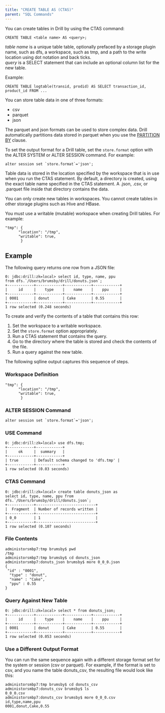 ```yaml
---
title: "CREATE TABLE AS (CTAS)"
parent: "SQL Commands"
---
```

You can create tables in Drill by using the CTAS command:

    CREATE TABLE <table name> AS <query>;

*table name* is a unique table table, optionally prefaced by a storage plugin name, such as dfs, a workspace, such as tmp, and a path to the write location using dot notation and back ticks.  
*query* is a SELECT statement that can include an optional column list for the new table. 

Example:

    CREATE TABLE logtable(transid, prodid) AS SELECT transaction_id, product_id FROM ...

You can store table data in one of three formats:

  * csv
  * parquet
  * json

The parquet and json formats can be used to store complex data. Drill automatically partitions data stored in parquet when you use the [PARTITION BY]({{site.baseurl}}/docs/partition-by-clause) clause.

To set the output format for a Drill table, set the `store.format` option with
the ALTER SYSTEM or ALTER SESSION command. For example:

    alter session set `store.format`='json';

Table data is stored in the location specified by the workspace that is in use
when you run the CTAS statement. By default, a directory is created, using the
exact table name specified in the CTAS statement. A .json, .csv, or .parquet
file inside that directory contains the data.

You can only create new tables in workspaces. You cannot create tables in
other storage plugins such as Hive and HBase.

You must use a writable (mutable) workspace when creating Drill tables. For
example:

	"tmp": {
	      "location": "/tmp",
	      "writable": true,
	       }

## Example

The following query returns one row from a JSON file:

	0: jdbc:drill:zk=local> select id, type, name, ppu
	from dfs.`/Users/brumsby/drill/donuts.json`;
	+------------+------------+------------+------------+
	|     id     |    type    |    name    |    ppu     |
	+------------+------------+------------+------------+
	| 0001       | donut      | Cake       | 0.55       |
	+------------+------------+------------+------------+
	1 row selected (0.248 seconds)

To create and verify the contents of a table that contains this row:

  1. Set the workspace to a writable workspace.
  2. Set the `store.format` option appropriately.
  3. Run a CTAS statement that contains the query.
  4. Go to the directory where the table is stored and check the contents of the file.
  5. Run a query against the new table.

The following sqlline output captures this sequence of steps.

### Workspace Definition

	"tmp": {
	      "location": "/tmp",
	      "writable": true,
	       }

### ALTER SESSION Command

    alter session set `store.format`='json';

### USE Command

	0: jdbc:drill:zk=local> use dfs.tmp;
	+------------+------------+
	|     ok     |  summary   |
	+------------+------------+
	| true       | Default schema changed to 'dfs.tmp' |
	+------------+------------+
	1 row selected (0.03 seconds)

### CTAS Command

	0: jdbc:drill:zk=local> create table donuts_json as
	select id, type, name, ppu from dfs.`/Users/brumsby/drill/donuts.json`;
	+------------+---------------------------+
	|  Fragment  | Number of records written |
	+------------+---------------------------+
	| 0_0        | 1                         |
	+------------+---------------------------+
	1 row selected (0.107 seconds)

### File Contents

	administorsmbp7:tmp brumsby$ pwd
	/tmp
	administorsmbp7:tmp brumsby$ cd donuts_json
	administorsmbp7:donuts_json brumsby$ more 0_0_0.json
	{
	 "id" : "0001",
	  "type" : "donut",
	  "name" : "Cake",
	  "ppu" : 0.55
	}

### Query Against New Table

	0: jdbc:drill:zk=local> select * from donuts_json;
	+------------+------------+------------+------------+
	|     id     |    type    |    name    |    ppu     |
	+------------+------------+------------+------------+
	| 0001       | donut      | Cake       | 0.55       |
	+------------+------------+------------+------------+
	1 row selected (0.053 seconds)

### Use a Different Output Format

You can run the same sequence again with a different storage format set for
the system or session (csv or parquet). For example, if the format is set to
csv, and you name the table donuts_csv, the resulting file would look like
this:

	administorsmbp7:tmp brumsby$ cd donuts_csv
	administorsmbp7:donuts_csv brumsby$ ls
	0_0_0.csv
	administorsmbp7:donuts_csv brumsby$ more 0_0_0.csv
	id,type,name,ppu
	0001,donut,Cake,0.55

